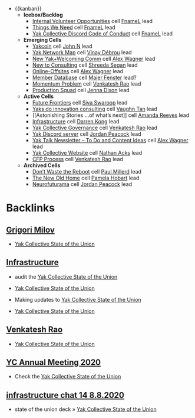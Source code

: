 - {{kanban}}
    - **Icebox/Backlog**
        - [Internal Volunteer Opportunities](<Internal Volunteer Opportunities.md>) cell
[FnameL](<FnameL.md>) lead
        - [Things We Need](<Things We Need.md>) cell
[FnameL](<FnameL.md>) lead
        - [Yak Collective Discord Code of Conduct](<Yak Collective Discord Code of Conduct.md>) cell
[FnameL](<FnameL.md>) lead
    - **Emerging Cells**
        - [Yakcoin](<Yakcoin.md>) cell
[John N](<John N.md>) lead
        - [Yak Network Map](<Yak Network Map.md>) cell
[Vinay Débrou](<Vinay Débrou.md>) lead
        - [New Yak+Welcoming Comm](<New Yak+Welcoming Comm.md>) cell
[Alex Wagner](<Alex Wagner.md>) lead
        - [New to Consulting](<New to Consulting.md>) cell
[Shreeda Segan](<Shreeda Segan.md>) lead
        - [Online-Offsites](<Online-Offsites.md>) cell
[Alex Wagner](<Alex Wagner.md>) lead
        - [Member Database](<Member Database.md>)  cell
[Maier Fenster](<Maier Fenster.md>) lead? 
        - [Momentum Problem](<Momentum Problem.md>) cell
[Venkatesh Rao](<Venkatesh Rao.md>) lead
        - [Production Squad](<Production Squad.md>) cell
[Jenna Dixon](<Jenna Dixon.md>) lead
    - **Active Cells**
        - [Future Frontiers](<Future Frontiers.md>) cell
[Siva Swaroop](<Siva Swaroop.md>) lead
        - [Yaks do innovation consulting](<Yaks do innovation consulting.md>) cell
[Vaughn Tan](<Vaughn Tan.md>) lead
        - [[Astonishing Stories
...of what’s next]] cell
[Amanda Reeves](<Amanda Reeves.md>) lead
        - [Infrastructure](<Infrastructure.md>) cell 
[Darren Kong](<Darren Kong.md>) lead
        - [Yak Collective Governance](<Yak Collective Governance.md>) cell
[Venkatesh Rao](<Venkatesh Rao.md>) lead
        - [Yak Discord server](<Yak Discord server.md>) cell
[Jordan Peacock](<Jordan Peacock.md>)  lead
        - [Yak Talk Newsletter – To Do and Content Ideas](<Yak Talk Newsletter – To Do and Content Ideas.md>) cell
[Alex Wagner](<Alex Wagner.md>) lead
        - [Yak Collective Website](<Yak Collective Website.md>) cell
[Nathan Acks](<Nathan Acks.md>) lead
        - [CFP Process](<CFP Process.md>) cell
[Venkatesh Rao](<Venkatesh Rao.md>) lead
    - **Archived Cells**
        - [Don’t Waste the Reboot](<Don’t Waste the Reboot.md>) cell 
[Paul Millerd](<Paul Millerd.md>) lead
        - [The New Old Home](<The New Old Home.md>) cell
[Pamela Hobart](<Pamela Hobart.md>) lead
        - [Neurofuturama](<Neurofuturama.md>) cell
[Jordan Peacock](<Jordan Peacock.md>) lead

# Backlinks
## [Grigori Milov](<Grigori Milov.md>)
- [Yak Collective State of the Union](<Yak Collective State of the Union.md>)

## [Infrastructure](<Infrastructure.md>)
- audit the [Yak Collective State of the Union](<Yak Collective State of the Union.md>)

- [Yak Collective State of the Union](<Yak Collective State of the Union.md>)

- Making updates to [Yak Collective State of the Union](<Yak Collective State of the Union.md>)

- [Yak Collective State of the Union](<Yak Collective State of the Union.md>)

## [Venkatesh Rao](<Venkatesh Rao.md>)
- [Yak Collective State of the Union](<Yak Collective State of the Union.md>)

## [YC Annual Meeting 2020](<YC Annual Meeting 2020.md>)
- Check the [Yak Collective State of the Union](<Yak Collective State of the Union.md>)

## [infrastructure chat 14 8.8.2020](<infrastructure chat 14 8.8.2020.md>)
- state of the union deck » [Yak Collective State of the Union](<Yak Collective State of the Union.md>)

